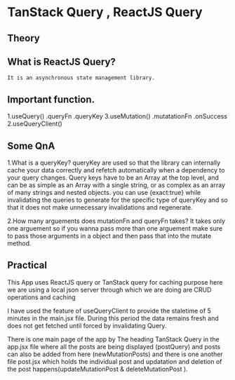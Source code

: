 # TanStack Query , ReactJS Query
## Theory
 ## What is ReactJS Query?
    It is an asynchronous state management library.
    
 ## Important function.
   1.useQuery()
      .queryFn
      .queryKey
   3.useMutation()
      .mutatationFn
      .onSuccess
   2.useQueryClient()
   <!-- NOTE: There are other usefull function and methods but these are the ones which will get you started with the TanStack Query -->

  ## Some QnA

   1.What is a queryKey?
      queryKey are used so that the library can internally cache your data correctly and refetch automatically when a dependency to your query changes. Query keys have to be an Array at the top level, and can be as simple as an Array with a single string, or as complex as an array of many strings and nested objects.
      you can use {exact:true} while invalidating the queries to generate for the specific type of queryKey and so that it does not make unnecessary invalidations and regenerate.

   2.How many arguements does mutationFn and queryFn takes?
     It takes only one arguement so if you wanna pass more than one arguement make sure to pass those arguments in a object and then pass that into the mutate method.

## Practical 
   This App uses ReactJS query or TanStack query for caching purpose here we are using a local json server through which we are doing are CRUD operations and caching 

   I have used the feature of useQueryClient to provide the staletime of 5 minutes in the main.jsx file. During this period the data remains fresh and does not get fetched until forced by invalidating Query.

   There is one main page of the app by The heading TanStack Query in the app.jsx file where all the posts are being displayed (postQuery) and posts can also be added from here (newMutationPosts) and there is one another file post.jsx which holds the individual post and updatation and deletion of the post happens(updateMutationPost & deleteMutationPost ).

   